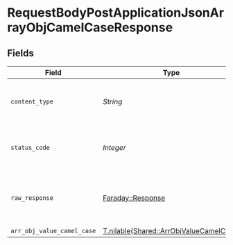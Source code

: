 # RequestBodyPostApplicationJsonArrayObjCamelCaseResponse


## Fields

| Field                                                                                  | Type                                                                                   | Required                                                                               | Description                                                                            |
| -------------------------------------------------------------------------------------- | -------------------------------------------------------------------------------------- | -------------------------------------------------------------------------------------- | -------------------------------------------------------------------------------------- |
| `content_type`                                                                         | *String*                                                                               | :heavy_check_mark:                                                                     | HTTP response content type for this operation                                          |
| `status_code`                                                                          | *Integer*                                                                              | :heavy_check_mark:                                                                     | HTTP response status code for this operation                                           |
| `raw_response`                                                                         | [Faraday::Response](https://www.rubydoc.info/gems/faraday/Faraday/Response)            | :heavy_minus_sign:                                                                     | Raw HTTP response; suitable for custom response parsing                                |
| `arr_obj_value_camel_case`                                                             | [T.nilable(Shared::ArrObjValueCamelCase)](../../models/shared/arrobjvaluecamelcase.md) | :heavy_minus_sign:                                                                     | OK                                                                                     |